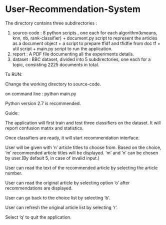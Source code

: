 # User-Recommendation-System

The directory contains three subdirectories :

1. source-code : 8 python scripts , one each for each algorithm(kmeans, knn, nb, rank-classifier) + document.py script to represent the articles as a document object + a script to prepare tfidf and tfidfie from doc tf + util script + main.py script to run the application.
2. report : A PDF file documenting all the experiments details.
3. dataset : BBC dataset, divided into 5 subdirectories, one each for a topic, consisting 2225 documents in total.

To RUN:

Change the working directory to source-code.

on command line : python main.py

Python version 2.7 is recommended.


Guide:

The application will first train and test three classifiers on the dataset. It will report confusion matrix and statistics.

Once classifiers are ready, it will start recommendation interface. 

User will be given with ’n’ article titles to choose from. Based on the choice, ‘m’ recommended article titles will be displayed. ‘m’ and ’n’ can be chosen by user.(By default 5, in case of invalid input.) 

User can read the text of the recommended article by selecting the article number. 

User can read the original article by selecting option ‘o’ after recommendations are displayed. 

User can go back to the choice list by selecting ‘b’. 

User can refresh the original article list by selecting ‘r’. 

Select ‘q’ to quit the application.
